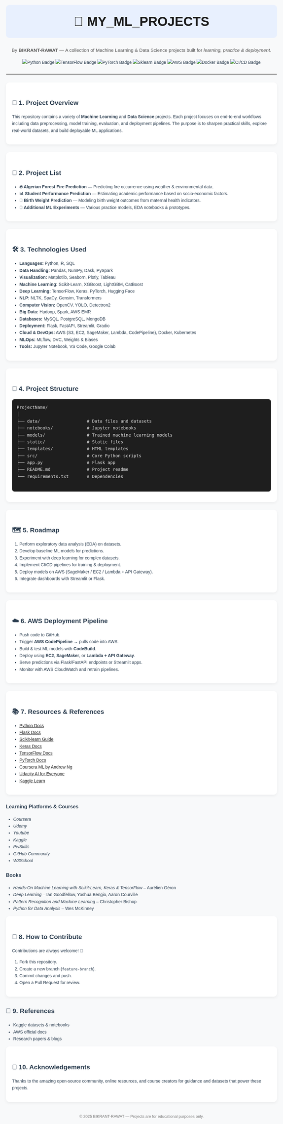 <!DOCTYPE html>
<html lang="en">
<body style="font-family: Arial, Helvetica, sans-serif; line-height: 1.6; background-color: #f8f9fa; color: #2c3e50; padding: 40px; max-width: 900px; margin: auto;">

  <!-- Title -->
  <h1 style="text-align:center; font-size:3em; color:#1a1a1a; background:#e8f0fe; padding:20px; border-radius:12px;">
    📂 MY_ML_PROJECTS
  </h1>
  <p style="text-align:center; font-size:1.1em; color:#555;">
    By <strong>BIKRANT-RAWAT</strong> — A collection of Machine Learning & Data Science projects built for <em>learning, practice & deployment</em>.
  </p>

  <!-- Shields.io badges -->
  <p style="text-align:center;">
    <img src="https://img.shields.io/badge/Python-3.9+-blue.svg" alt="Python Badge"/>
    <img src="https://img.shields.io/badge/TensorFlow-2.x-orange.svg" alt="TensorFlow Badge"/>
    <img src="https://img.shields.io/badge/PyTorch-1.x-red.svg" alt="PyTorch Badge"/>
    <img src="https://img.shields.io/badge/Scikit--Learn-ML-yellow.svg" alt="Sklearn Badge"/>
    <img src="https://img.shields.io/badge/AWS-Cloud-orange.svg" alt="AWS Badge"/>
    <img src="https://img.shields.io/badge/Docker-Containerization-blue.svg" alt="Docker Badge"/>
    <img src="https://img.shields.io/badge/CI/CD-GitHub_Actions-lightgrey.svg" alt="CI/CD Badge"/>
  </p>

  <hr style="border: 1px solid #ddd; margin: 25px 0;">

  <!-- Project Overview -->
  <div style="background:#ffffff; padding:20px; border-radius:12px; box-shadow:0 4px 10px rgba(0,0,0,0.05); margin-bottom:25px;">
    <h2>📖 1. Project Overview</h2>
    <p>This repository contains a variety of <strong>Machine Learning</strong> and <strong>Data Science</strong> projects. 
    Each project focuses on end-to-end workflows including data preprocessing, model training, evaluation, and deployment pipelines. 
    The purpose is to sharpen practical skills, explore real-world datasets, and build deployable ML applications.</p>
  </div>

  <!-- Project List -->
  <div style="background:#ffffff; padding:20px; border-radius:12px; box-shadow:0 4px 10px rgba(0,0,0,0.05); margin-bottom:25px;">
    <h2>📝 2. Project List</h2>
    <ul>
      <li><strong>🔥 Algerian Forest Fire Prediction</strong> — Predicting fire occurrence using weather & environmental data.</li>
      <li><strong>📊 Student Performance Prediction</strong> — Estimating academic performance based on socio-economic factors.</li>
      <li><strong>👶 Birth Weight Prediction</strong> — Modeling birth weight outcomes from maternal health indicators.</li>
      <li><strong>🧠 Additional ML Experiments</strong> — Various practice models, EDA notebooks & prototypes.</li>
    </ul>
  </div>

  <!-- Technologies -->
  <div style="background:#ffffff; padding:20px; border-radius:12px; box-shadow:0 4px 10px rgba(0,0,0,0.05); margin-bottom:25px;">
    <h2>🛠️ 3. Technologies Used</h2>
    <ul>
      <li><strong>Languages:</strong> Python, R, SQL</li>
      <li><strong>Data Handling:</strong> Pandas, NumPy, Dask, PySpark</li>
      <li><strong>Visualization:</strong> Matplotlib, Seaborn, Plotly, Tableau</li>
      <li><strong>Machine Learning:</strong> Scikit-Learn, XGBoost, LightGBM, CatBoost</li>
      <li><strong>Deep Learning:</strong> TensorFlow, Keras, PyTorch, Hugging Face</li>
      <li><strong>NLP:</strong> NLTK, SpaCy, Gensim, Transformers</li>
      <li><strong>Computer Vision:</strong> OpenCV, YOLO, Detectron2</li>
      <li><strong>Big Data:</strong> Hadoop, Spark, AWS EMR</li>
      <li><strong>Databases:</strong> MySQL, PostgreSQL, MongoDB</li>
      <li><strong>Deployment:</strong> Flask, FastAPI, Streamlit, Gradio</li>
      <li><strong>Cloud & DevOps:</strong> AWS (S3, EC2, SageMaker, Lambda, CodePipeline), Docker, Kubernetes</li>
      <li><strong>MLOps:</strong> MLflow, DVC, Weights & Biases</li>
      <li><strong>Tools:</strong> Jupyter Notebook, VS Code, Google Colab</li>
    </ul>
  </div>

  <!-- Project Structure -->
  <div style="background:#ffffff; padding:20px; border-radius:12px; box-shadow:0 4px 10px rgba(0,0,0,0.05); margin-bottom:25px;">
    <h2>📂 4. Project Structure</h2>
    <pre style="background:#1e1e1e; color:#dcdcdc; padding:15px; border-radius:8px; overflow:auto;">
ProjectName/
│
├── data/                  # Data files and datasets
├── notebooks/             # Jupyter notebooks
├── models/                # Trained machine learning models
├── static/                # Static files
├── templates/             # HTML templates
├── src/                   # Core Python scripts
├── app.py                 # Flask app
├── README.md              # Project readme
└── requirements.txt       # Dependencies
    </pre>
  </div>

  <!-- Roadmap -->
  <div style="background:#ffffff; padding:20px; border-radius:12px; box-shadow:0 4px 10px rgba(0,0,0,0.05); margin-bottom:25px;">
    <h2>🗺️ 5. Roadmap</h2>
    <ol>
      <li>Perform exploratory data analysis (EDA) on datasets.</li>
      <li>Develop baseline ML models for predictions.</li>
      <li>Experiment with deep learning for complex datasets.</li>
      <li>Implement CI/CD pipelines for training & deployment.</li>
      <li>Deploy models on AWS (SageMaker / EC2 / Lambda + API Gateway).</li>
      <li>Integrate dashboards with Streamlit or Flask.</li>
    </ol>
  </div>

  <!-- AWS Deployment -->
  <div style="background:#ffffff; padding:20px; border-radius:12px; box-shadow:0 4px 10px rgba(0,0,0,0.05); margin-bottom:25px;">
    <h2>☁️ 6. AWS Deployment Pipeline</h2>
    <ul>
      <li>Push code to GitHub.</li>
      <li>Trigger <strong>AWS CodePipeline</strong> → pulls code into AWS.</li>
      <li>Build & test ML models with <strong>CodeBuild</strong>.</li>
      <li>Deploy using <strong>EC2</strong>, <strong>SageMaker</strong>, or <strong>Lambda + API Gateway</strong>.</li>
      <li>Serve predictions via Flask/FastAPI endpoints or Streamlit apps.</li>
      <li>Monitor with AWS CloudWatch and retrain pipelines.</li>
    </ul>
  </div>

  <!-- Resources -->
  <div style="background:#ffffff; padding:20px; border-radius:12px; box-shadow:0 4px 10px rgba(0,0,0,0.05); margin-bottom:25px;">
    <h2>📚 7. Resources & References</h2>
    <ul>
      <li><a href="https://docs.python.org/3/">Python Docs</a></li>
      <li><a href="https://flask.palletsprojects.com/">Flask Docs</a></li>
      <li><a href="https://scikit-learn.org/stable/user_guide.html">Scikit-learn Guide</a></li>
      <li><a href="https://keras.io/">Keras Docs</a></li>
      <li><a href="https://www.tensorflow.org/">TensorFlow Docs</a></li>
      <li><a href="https://pytorch.org/">PyTorch Docs</a></li>
      <li><a href="https://www.coursera.org/learn/machine-learning">Coursera ML by Andrew Ng</a></li>
      <li><a href="https://www.udacity.com/course/ai-for-everyone--ud087">Udacity AI for Everyone</a></li>
      <li><a href="https://www.kaggle.com/learn">Kaggle Learn</a></li>
    </ul>
  </div>
  <h3>Learning Platforms & Courses</h3> <ul> <li><em>Coursera</em></li> <li><em>Udemy</em></li> <li><em>Youtube</em></li> <li><em>Kaggle</em></li> <li><em>PwSkills</em></li> <li><em>GitHub Community</em></li> <li><em>W3School</em></li> </ul> <h3>Books</h3> <ul> <li><em>Hands-On Machine Learning with Scikit-Learn, Keras & TensorFlow</em> – Aurélien Géron</li> <li><em>Deep Learning</em> – Ian Goodfellow, Yoshua Bengio, Aaron Courville</li> <li><em>Pattern Recognition and Machine Learning</em> – Christopher Bishop</li> <li><em>Python for Data Analysis</em> – Wes McKinney</li> </ul>

  <!-- Contribute -->
  <div style="background:#ffffff; padding:20px; border-radius:12px; box-shadow:0 4px 10px rgba(0,0,0,0.05); margin-bottom:25px;">
    <h2>🤝 8. How to Contribute</h2>
    <p>Contributions are always welcome! 🚀</p>
    <ol>
      <li>Fork this repository.</li>
      <li>Create a new branch (<code>feature-branch</code>).</li>
      <li>Commit changes and push.</li>
      <li>Open a Pull Request for review.</li>
    </ol>
  </div>

  <h2>📑 9. References</h2> <ul> <li>Kaggle datasets & notebooks</li> <li>AWS official docs</li> <li>Research papers & blogs</li> </ul>

  <!-- Acknowledgement -->
  <div style="background:#ffffff; padding:20px; border-radius:12px; box-shadow:0 4px 10px rgba(0,0,0,0.05);">
    <h2>🙏 10. Acknowledgements</h2>
    <p>Thanks to the amazing open-source community, online resources, and course creators for guidance and datasets that power these projects.</p>
  </div>

  <footer style="text-align:center; margin-top: 3em; font-size: 0.9em; color: #777;">
    &copy; 2025 BIKRANT-RAWAT — Projects are for educational purposes only.
  </footer>

</body>
</html>
